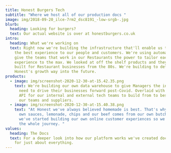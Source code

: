 ```yaml
---
title: Honest Burgers Tech
subtitle: "Where we host all of our production docs "
image: img/2018-09-20_ilce-7rm2_dsc8191_-low-srgb-.jpg
blurb:
  heading: Looking for burgers?
  text: Our actual website is over at honestburgers.co.uk
intro:
  heading: What we're working on
  text: Right now we're building the infrastructure that'll enable us to deliver
    the best experience to our people and customers. We're using automation to
    give the teams that work in our Restaurants the power to tailor each guest's
    experience to the max. We looked at off the shelf products and they're all
    built for Restaurant businesses from the 80s. We're building to define
    Honest's growth way into the future.
products:
  - image: img/screenshot-2020-12-30-at-15.42.35.png
    text: We're building our own data warehouse to give Managers the insight they
      need to drive their businesses forward post-Covid. Overlaid with a GraphQL
      API for our internal and external tech teams to build from to best serve
      our teams and suppliers.
  - image: img/screenshot-2020-12-30-at-15.40.38.png
    text: "At Honest we've always believed homemade is best. That's why we make our
      own sauces, lemonade, chips and our beef comes from our own butchery. So
      we've started building our own online customer experiences so we can own
      the whole journey. "
values:
  heading: The Docs
  text: For a deeper look into how our platform works we've created documentation
    for just about everything.
---
```

